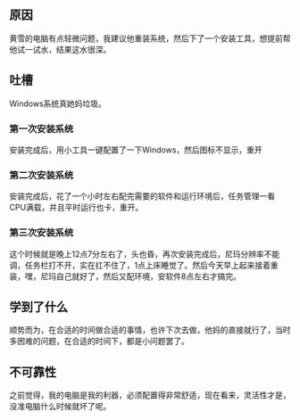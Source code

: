 ## 原因
黄雪的电脑有点轻微问题，我建议他重装系统，然后下了一个安装工具，想提前帮他试一试水，结果这水很深。

## 吐槽
Windows系统真她妈垃圾。

### 第一次安装系统
安装完成后，用小工具一键配置了一下Windows，然后图标不显示，重开

### 第二次安装系统
安装完成后，花了一个小时左右配完需要的软件和运行环境后，任务管理一看CPU满载，并且平时运行也卡，重开。

### 第三次安装系统
这个时候就是晚上12点7分左右了，头也昏，再次安装完成后，尼玛分辨率不能调，任务栏打不开，实在扛不住了，1点上床睡觉了。然后今天早上起来接着重装，嘿，尼玛自己就好了，然后又配环境，安软件8点左右才搞完。

## 学到了什么
顺势而为，在合适的时间做合适的事情，也许下次去做，他妈的直接就行了，当时多困难的问题，在合适的时间下，都是小问题罢了。


## 不可靠性
之前觉得，我的电脑是我的利器，必须配置得非常舒适，现在看来，灵活性才是，没准电脑什么时候就坏了呢。
